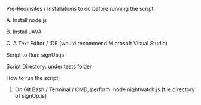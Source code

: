 Pre-Requisites / Installations to do before running the script:

  A. Install node.js
  
  B. Install JAVA
  
  C. A Text Editor / IDE (would recommend Microsoft Visual Studio)

Script to Run: signUp.js

Script Directory: under tests folder

How to run the script:
1. On Git Bash / Terminal / CMD, perform:
  node nightwatch.js [file directory of signUp.js]


